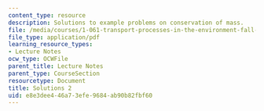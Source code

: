 ```yaml
---
content_type: resource
description: Solutions to example problems on conservation of mass.
file: /media/courses/1-061-transport-processes-in-the-environment-fall-2008/e8e3dee446a73efe9684ab90b82fbf60_solutions2.pdf
file_type: application/pdf
learning_resource_types:
- Lecture Notes
ocw_type: OCWFile
parent_title: Lecture Notes
parent_type: CourseSection
resourcetype: Document
title: Solutions 2
uid: e8e3dee4-46a7-3efe-9684-ab90b82fbf60
---
```


